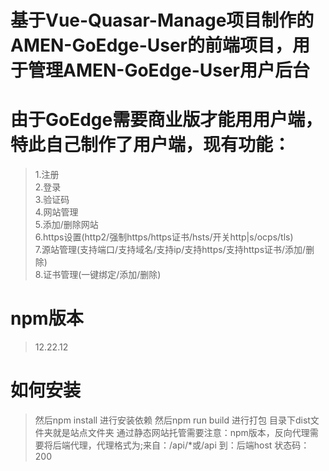 # 基于Vue-Quasar-Manage项目制作的AMEN-GoEdge-User的前端项目，用于管理AMEN-GoEdge-User用户后台
# 由于GoEdge需要商业版才能用用户端，特此自己制作了用户端，现有功能：
> 1.注册  
> 2.登录  
> 3.验证码  
> 4.网站管理  
> 5.添加/删除网站  
> 6.https设置(http2/强制https/https证书/hsts/开关http|s/ocps/tls)  
> 7.源站管理(支持端口/支持域名/支持ip/支持https/支持https证书/添加/删除)  
> 8.证书管理(一键绑定/添加/删除)  
# npm版本
> 12.22.12
# 如何安装
> 然后npm install 进行安装依赖
> 然后npm run build 进行打包
> 目录下dist文件夹就是站点文件夹
> 通过静态网站托管需要注意：npm版本，反向代理需要将后端代理，代理格式为;来自：/api/*或/api 到：后端host 状态码：200